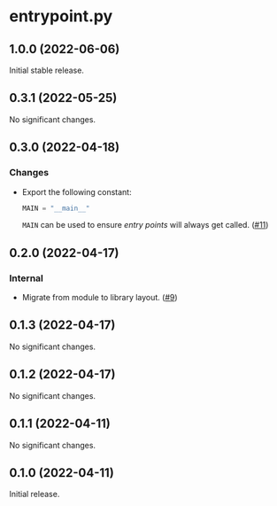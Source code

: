 # entrypoint.py

<!-- changelog: start -->

## 1.0.0 (2022-06-06)

Initial stable release.

## 0.3.1 (2022-05-25)

No significant changes.

## 0.3.0 (2022-04-18)

### Changes

- Export the following constant:

  ```python
  MAIN = "__main__"
  ```

  `MAIN` can be used to ensure *entry points* will always get called.
  ([#11](https://github.com/nekitdev/entrypoint.py/pull/11))

## 0.2.0 (2022-04-17)

### Internal

- Migrate from module to library layout. ([#9](https://github.com/nekitdev/entrypoint.py/pull/9))

## 0.1.3 (2022-04-17)

No significant changes.

## 0.1.2 (2022-04-17)

No significant changes.

## 0.1.1 (2022-04-11)

No significant changes.

## 0.1.0 (2022-04-11)

Initial release.
